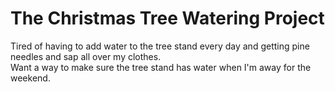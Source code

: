 # The Christmas Tree Watering Project
Tired of having to add water to the tree stand every day and getting pine needles
and sap all over my clothes.  
Want a way to make sure the tree stand has water when I'm away for the weekend.